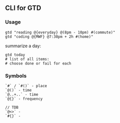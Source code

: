 ## CLI for GTD


### Usage

```
gtd "reading @{everyday} @(8pm - 10pm) #(commute)"
gtd "coding @{MWF} @7:30pm + 2h #(home)"
```

summarize a day:

```
gtd today
# list of all items:
# choose done or fail for each
```

### Symbols

```
`#` / `#()` - place
`@()` - time
`@..+..` - time
`@{}` - frequency

// TDB
`@<>` - 
`#{}` -
```
